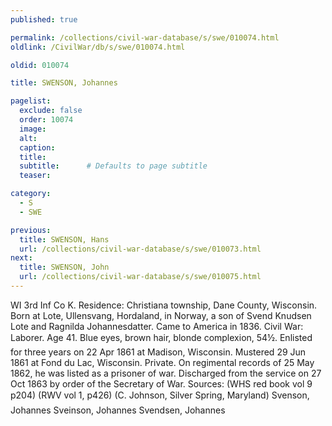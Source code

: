 ```yaml
---
published: true

permalink: /collections/civil-war-database/s/swe/010074.html
oldlink: /CivilWar/db/s/swe/010074.html

oldid: 010074

title: SWENSON, Johannes

pagelist:
  exclude: false
  order: 10074
  image: 
  alt:
  caption:
  title:
  subtitle:      # Defaults to page subtitle
  teaser:

category: 
  - S 
  - SWE

previous:
  title: SWENSON, Hans
  url: /collections/civil-war-database/s/swe/010073.html  
next:
  title: SWENSON, John
  url: /collections/civil-war-database/s/swe/010075.html   
---
```

WI 3rd Inf Co K. Residence: Christiana township, Dane County, Wisconsin. Born at Lote, Ullensvang, Hordaland, in Norway, a son of Svend Knudsen Lote and Ragnilda Johannesdatter. Came to America in 1836. Civil War: Laborer. Age 41. Blue eyes, brown hair, blonde complexion, 5&#146;4&frac12;&#148;. Enlisted for three years on 22 Apr 1861 at Madison, Wisconsin. Mustered 29 Jun 1861 at Fond du Lac, Wisconsin. Private. On regimental records of 25 May 1862, he was listed as a prisoner of war. Discharged from the service on 27 Oct 1863 by order of the Secretary of War. Sources: (WHS red book vol 9 p204) (RWV vol 1, p426) (C. Johnson, Silver Spring, Maryland) &#147;Svenson, Johannes&#148; &#147;Sveinson, Johannes&#148; &#147;Svendsen, Johannes&#148;